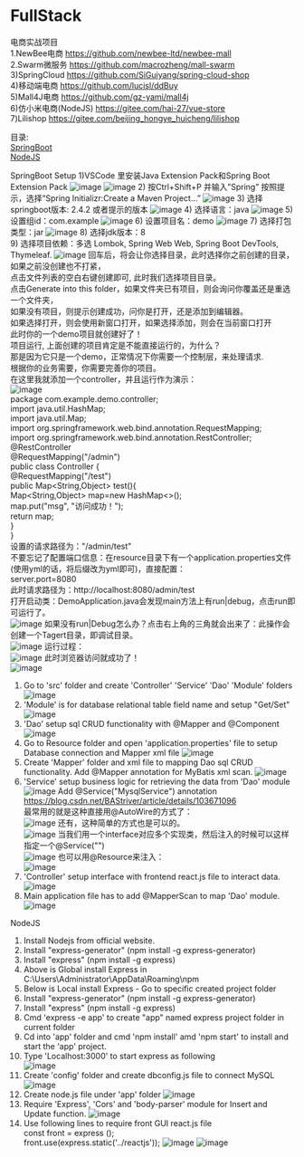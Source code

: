 # FullStack
电商实战项目   
1.NewBee电商 https://github.com/newbee-ltd/newbee-mall  
2.Swarm微服务 https://github.com/macrozheng/mall-swarm  
3)SpringCloud https://github.com/SiGuiyang/spring-cloud-shop  
4)移动端电商 https://github.com/lucisl/ddBuy  
5)Mall4J电商 https://github.com/gz-yami/mall4j  
6)仿小米电商(NodeJS) https://gitee.com/hai-27/vue-store  
7)Lilishop https://gitee.com/beijing_hongye_huicheng/lilishop  

目录:  
[SpringBoot](#springboot)  
[NodeJS](#nodejs)

<a name = "springboot">SpringBoot Setup</a>
1)VSCode 里安装Java Extension Pack和Spring Boot Extension Pack
  ![image](https://github.com/zodiacie/FullStack/assets/57634982/12e9793f-f80b-45ca-ac89-f2ed3f1beab6)
  ![image](https://github.com/zodiacie/FullStack/assets/57634982/fd59fba5-49c3-402d-be36-268853a4ca2b)
2) 按Ctrl+Shift+P 并输入”Spring” 按照提示，选择“Spring Initializr:Create a Maven Project...”
  ![image](https://github.com/zodiacie/FullStack/assets/57634982/825536b3-85ff-4c6b-a520-e4f42c53bcf6)
3) 选择springboot版本: 2.4.2 或者提示的版本
  ![image](https://github.com/zodiacie/FullStack/assets/57634982/90d7e286-e3e8-45a7-891a-06a28b3dd226)
4) 选择语言：java
  ![image](https://github.com/zodiacie/FullStack/assets/57634982/fc077ffe-4785-46db-88fc-b4f403f2bdfd)
5) 设置组id：com.example
  ![image](https://github.com/zodiacie/FullStack/assets/57634982/04b71cd0-1d64-4a3c-aef5-effbb4e75f82)
6) 设置项目名：demo
  ![image](https://github.com/zodiacie/FullStack/assets/57634982/55f379af-a467-47b2-bc09-d6cca7db29a1)
7) 选择打包类型：jar
  ![image](https://github.com/zodiacie/FullStack/assets/57634982/78082f26-7252-4640-a339-9cf60bb670bc)
8) 选择jdk版本：8  
9) 选择项目依赖：多选 Lombok, Spring Web Web, Spring Boot DevTools, Thymeleaf.
  ![image](https://github.com/zodiacie/FullStack/assets/57634982/6ee72950-45e0-4954-86a6-ea3631bcf1a3)
  回车后，将会让你选择目录，此时选择你之前创建的目录，如果之前没创建也不打紧，  
  点击文件列表的空白右键创建即可, 此时我们选择项目目录。  
  点击Generate into this folder，如果文件夹已有项目，则会询问你覆盖还是重选一个文件夹，  
  如果没有项目，则提示创建成功，问你是打开，还是添加到编辑器。  
  如果选择打开，则会使用新窗口打开，如果选择添加，则会在当前窗口打开  
  此时你的一个demo项目就创建好了！  
  项目运行, 上面创建的项目肯定是不能直接运行的，为什么？  
  那是因为它只是一个demo，正常情况下你需要一个控制层，来处理请求.   
  根据你的业务需要，你需要完善你的项目。  
  在这里我就添加一个controller，并且运行作为演示：  
  ![image](https://github.com/zodiacie/FullStack/assets/57634982/70dab6bf-47ef-4523-8f26-810c802cc45c)  
  package com.example.demo.controller;  
  import java.util.HashMap;  
  import java.util.Map;  
  import org.springframework.web.bind.annotation.RequestMapping;  
  import org.springframework.web.bind.annotation.RestController;  
  @RestController  
  @RequestMapping("/admin")  
  public class Controller {  
      @RequestMapping("/test")  
      public Map<String,Object> test(){  
          Map<String,Object> map=new HashMap<>();  
          map.put("msg", "访问成功！");  
          return map;  
      }  
  }  
  设置的请求路径为："/admin/test"    
  不要忘记了配置端口信息：在resource目录下有一个application.properties文件(使用yml的话，将后缀改为yml即可)，直接配置：  
  server.port=8080  
  此时请求路径为：http://localhost:8080/admin/test  
  打开启动类：DemoApplication.java会发现main方法上有run|debug，点击run即可运行了。  
  ![image](https://github.com/zodiacie/FullStack/assets/57634982/3189e37a-fea1-4465-8eee-1624f6ebe9d3)
  如果没有run|Debug怎么办？点击右上角的三角就会出来了：此操作会创建一个Tagert目录，即调试目录。  
  ![image](https://github.com/zodiacie/FullStack/assets/57634982/35f6cf5c-c4a8-43ad-ae97-8fac92a192b1)
  运行过程：  
  ![image](https://github.com/zodiacie/FullStack/assets/57634982/f77d5133-d739-435c-9c63-6b92a1dd9333)
  此时浏览器访问就成功了！  
  ![image](https://github.com/zodiacie/FullStack/assets/57634982/2ca20828-f36e-4832-899e-8cf58a2a866a)
1) Go to 'src' folder and create 'Controller' 'Service' 'Dao' 'Module' folders
   ![image](https://github.com/zodiacie/FullStack/assets/57634982/39863326-b49e-4dea-8e20-baf96d95ef22)
2) 'Module' is for database relational table field name and setup "Get/Set"
   ![image](https://github.com/zodiacie/FullStack/assets/57634982/cb04215f-c58f-4723-987a-8b36fbff3710)
3) 'Dao' setup sql CRUD functionality with @Mapper and @Component  
   ![image](https://github.com/zodiacie/FullStack/assets/57634982/94312ef2-6ea3-498b-9589-6e604fe2fc4e)
4) Go to Resource folder and open 'application.properties' file to setup Database connection and Mapper xml file
  ![image](https://github.com/zodiacie/FullStack/assets/57634982/d37641a1-3bf7-4c7b-ba48-7de2146618ab)
5) Create 'Mapper' folder and xml file to mapping Dao sql CRUD functionality.
  Add @Mapper annotation for MyBatis xml scan.
  ![image](https://github.com/zodiacie/FullStack/assets/57634982/55108d76-cc8a-4b86-9eae-5854dbe8c460)
6) 'Service' setup business logic for retrieving the data from 'Dao' module  
  ![image](https://github.com/zodiacie/FullStack/assets/57634982/097ad34e-56dd-4ab8-a89c-0982f6ff1a90)
  Add @Service("MysqlService") annotation https://blog.csdn.net/BAStriver/article/details/103671096  
  最常用的就是这种直接用@AutoWire的方式了：  
  ![image](https://github.com/zodiacie/FullStack/assets/57634982/c92d81d9-2b68-4cd6-9924-5b7e4dc3533f)
  还有，这种简单的方式也是可以的。  
  ![image](https://github.com/zodiacie/FullStack/assets/57634982/86fe232a-75f3-4c27-9cbd-eac76b03f06a)
  当我们用一个interface对应多个实现类，然后注入的时候可以这样指定一个@Service("")  
  ![image](https://github.com/zodiacie/FullStack/assets/57634982/7c413b55-bffd-4ca7-bae6-5a2264b32f0b)
  也可以用@Resource来注入：  
  ![image](https://github.com/zodiacie/FullStack/assets/57634982/e0887702-4381-4b69-a234-c12e8a75b961)
7) 'Controller' setup interface with frontend react.js file to interact data.  
  ![image](https://github.com/zodiacie/FullStack/assets/57634982/8e951a84-6b33-4a8e-9179-561832fd214c)
8) Main application file has to add @MapperScan to map 'Dao' module.  
  ![image](https://github.com/zodiacie/FullStack/assets/57634982/3e273114-6089-4903-abeb-5f43c83ead7f)

<a name = "nodejs">NodeJS</a>
1) Install Nodejs from official website.  
2) Install "express-generator" (npm install -g express-generator)  
3) Install "express" (npm install -g express)  
4) Above is Global install Express in C:\Users\Administrator\AppData\Roaming\npm  
5) Below is Local install Express - Go to specific created project folder  
6) Install "express-generator" (npm install -g express-generator)  
7) Install "express" (npm install -g express)  
8) Cmd 'express -e app' to create "app" named express project folder in current folder  
9) Cd into 'app' folder and cmd 'npm install' amd 'npm start' to install and start the 'app' project.  
10) Type 'Localhost:3000' to start express as following  
    ![image](https://github.com/zodiacie/FullStack/assets/57634982/f097ab29-a415-44e1-b1f5-a6ac5d294382)
11) Create 'config' folder and create dbconfig.js file to connect MySQL
    ![image](https://github.com/zodiacie/FullStack/assets/57634982/1cf0385d-7e17-49c4-a48d-b894f6bf444a)
12) Create node.js file under 'app' folder
    ![image](https://github.com/zodiacie/FullStack/assets/57634982/bad79d03-d5bf-41aa-8d31-98e0551f244f)
13) Require 'Express', 'Cors' and 'body-parser' module for Insert and Update function.
    ![image](https://github.com/zodiacie/FullStack/assets/57634982/d85ce427-35a2-4d10-aab5-45dc8c55d649)
14) Use following lines to require front GUI react.js file  
    const front = express ();  
    front.use(express.static('../reactjs'));
    ![image](https://github.com/zodiacie/FullStack/assets/57634982/13089a7c-8dc6-4c72-b355-e946cca642c7)
    ![image](https://github.com/zodiacie/FullStack/assets/57634982/df47ff74-4d4e-4e7d-b111-b77a64b9c1f1)












  

















